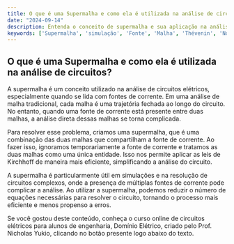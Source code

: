 ```yaml
---
title: O que é uma Supermalha e como ela é utilizada na análise de circuitos?
date: "2024-09-14"
description: Entenda o conceito de supermalha e sua aplicação na análise de circuitos elétricos.
keywords: ['Supermalha', 'simulação', 'Fonte', 'Malha', 'Thévenin', 'Nó']
---
```


## O que é uma Supermalha e como ela é utilizada na análise de circuitos?

A supermalha é um conceito utilizado na análise de circuitos elétricos, especialmente quando se lida com fontes de corrente. Em uma análise de malha tradicional, cada malha é uma trajetória fechada ao longo do circuito. No entanto, quando uma fonte de corrente está presente entre duas malhas, a análise direta dessas malhas se torna complicada.

Para resolver esse problema, criamos uma supermalha, que é uma combinação das duas malhas que compartilham a fonte de corrente. Ao fazer isso, ignoramos temporariamente a fonte de corrente e tratamos as duas malhas como uma única entidade. Isso nos permite aplicar as leis de Kirchhoff de maneira mais eficiente, simplificando a análise do circuito.

A supermalha é particularmente útil em simulações e na resolução de circuitos complexos, onde a presença de múltiplas fontes de corrente pode complicar a análise. Ao utilizar a supermalha, podemos reduzir o número de equações necessárias para resolver o circuito, tornando o processo mais eficiente e menos propenso a erros.

Se você gostou deste conteúdo, conheça o curso online de circuitos elétricos para alunos de engenharia, Domínio Elétrico, criado pelo Prof. Nicholas Yukio, clicando no botão presente logo abaixo do texto.